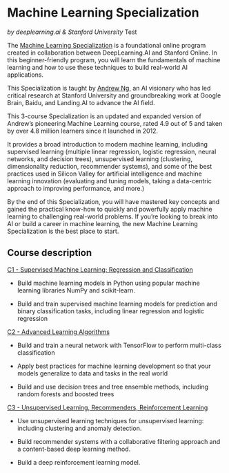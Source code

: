 # Machine Learning Specialization
*by deeplearning.ai & Stanford University*
Test


The [Machine Learning Specialization](https://www.coursera.org/specializations/machine-learning-introduction) is a foundational online program created in collaboration between DeepLearning.AI and Stanford Online. In this beginner-friendly program, you will learn the fundamentals of machine learning and how to use these techniques to build real-world AI applications. 

This Specialization is taught by [Andrew Ng](https://www.coursera.org/instructor/andrewng), an AI visionary who has led critical research at Stanford University and groundbreaking work at Google Brain, Baidu, and Landing.AI to advance the AI field.

This 3-course Specialization is an updated and expanded version of Andrew’s pioneering Machine Learning course, rated 4.9 out of 5 and taken by over 4.8 million learners since it launched in 2012. 

It provides a broad introduction to modern machine learning, including supervised learning (multiple linear regression, logistic regression, neural networks, and decision trees), unsupervised learning (clustering, dimensionality reduction, recommender systems), and some of the best practices used in Silicon Valley for artificial intelligence and machine learning innovation (evaluating and tuning models, taking a data-centric approach to improving performance, and more.)

By the end of this Specialization, you will have mastered key concepts and gained the practical know-how to quickly and powerfully apply machine learning to challenging real-world problems. If you’re looking to break into AI or build a career in machine learning, the new Machine Learning Specialization is the best place to start.


## Course description

[C1 - Supervised Machine Learning: Regression and Classification](https://github.com/marinavillaschi/ML-AndrewNg/tree/main/C1-Supervised%20ML_Regression%20and%20Classification)


* Build machine learning models in Python using popular machine learning libraries NumPy and scikit-learn.

* Build and train supervised machine learning models for prediction and binary classification tasks, including linear regression and logistic regression


[C2 - Advanced Learning Algorithms](https://github.com/marinavillaschi/ML-AndrewNg/tree/main/C2-Advanced%20Learning%20Algorithms)


* Build and train a neural network with TensorFlow to perform multi-class classification

* Apply best practices for machine learning development so that your models generalize to data and tasks in the real world

* Build and use decision trees and tree ensemble methods, including random forests and boosted trees



[C3 - Unsupervised Learning, Recommenders, Reinforcement Learning](https://github.com/marinavillaschi/ML-AndrewNg/tree/main/C3-Unsupervised%2C%20Recommenders%20and%20Reinforcement%20Learning)


* Use unsupervised learning techniques for unsupervised learning: including clustering and anomaly detection.

* Build recommender systems with a collaborative filtering approach and a content-based deep learning method.

* Build a deep reinforcement learning model.
